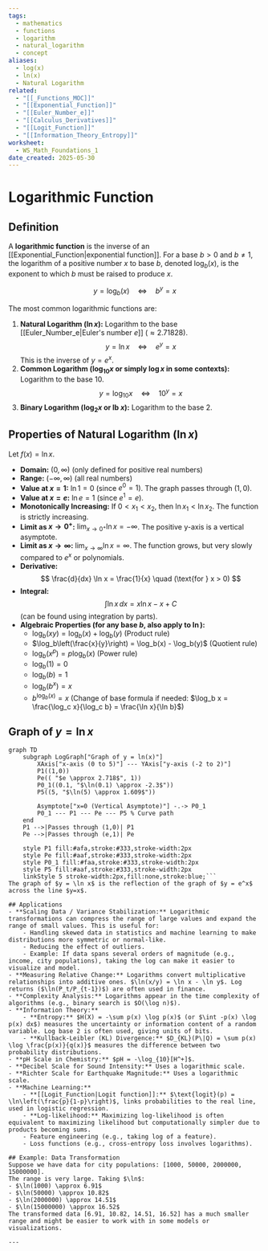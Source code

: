 ```yaml
---
tags:
  - mathematics
  - functions
  - logarithm
  - natural_logarithm
  - concept
aliases:
  - log(x)
  - ln(x)
  - Natural Logarithm
related:
  - "[[_Functions_MOC]]"
  - "[[Exponential_Function]]"
  - "[[Euler_Number_e]]"
  - "[[Calculus_Derivatives]]"
  - "[[Logit_Function]]"
  - "[[Information_Theory_Entropy]]"
worksheet:
  - WS_Math_Foundations_1
date_created: 2025-05-30
---
```

# Logarithmic Function

## Definition
A **logarithmic function** is the inverse of an [[Exponential_Function|exponential function]]. For a base $b > 0$ and $b \neq 1$, the logarithm of a positive number $x$ to base $b$, denoted $\log_b(x)$, is the exponent to which $b$ must be raised to produce $x$.

$$ y = \log_b(x) \quad \iff \quad b^y = x $$

The most common logarithmic functions are:
1.  **Natural Logarithm ($\ln x$):** Logarithm to the base [[Euler_Number_e|Euler's number $e$]] ($\approx 2.71828$).
    $$ y = \ln x \quad \iff \quad e^y = x $$
    This is the inverse of $y = e^x$.
2.  **Common Logarithm ($\log_{10} x$ or simply $\log x$ in some contexts):** Logarithm to the base 10.
    $$ y = \log_{10} x \quad \iff \quad 10^y = x $$
3.  **Binary Logarithm ($\log_2 x$ or $\text{lb } x$):** Logarithm to the base 2.

## Properties of Natural Logarithm ($\ln x$)
Let $f(x) = \ln x$.
- **Domain:** $(0, \infty)$ (only defined for positive real numbers)
- **Range:** $(-\infty, \infty)$ (all real numbers)
- **Value at $x=1$:** $\ln 1 = 0$ (since $e^0 = 1$). The graph passes through $(1,0)$.
- **Value at $x=e$:** $\ln e = 1$ (since $e^1 = e$).
- **Monotonically Increasing:** If $0 < x_1 < x_2$, then $\ln x_1 < \ln x_2$. The function is strictly increasing.
- **Limit as $x \to 0^+$:** $\lim_{x \to 0^+} \ln x = -\infty$. The positive y-axis is a vertical asymptote.
- **Limit as $x \to \infty$:** $\lim_{x \to \infty} \ln x = \infty$. The function grows, but very slowly compared to $e^x$ or polynomials.
- **Derivative:**
  $$ \frac{d}{dx} \ln x = \frac{1}{x} \quad (\text{for } x > 0) $$
- **Integral:**
  $$ \int \ln x \,dx = x \ln x - x + C $$ (can be found using integration by parts).
- **Algebraic Properties (for any base $b$, also apply to $\ln$):**
    - $\log_b(xy) = \log_b(x) + \log_b(y)$ (Product rule)
    - $\log_b\left(\frac{x}{y}\right) = \log_b(x) - \log_b(y)$ (Quotient rule)
    - $\log_b(x^p) = p \log_b(x)$ (Power rule)
    - $\log_b(1) = 0$
    - $\log_b(b) = 1$
    - $\log_b(b^x) = x$
    - $b^{\log_b(x)} = x$ (Change of base formula if needed: $\log_b x = \frac{\log_c x}{\log_c b} = \frac{\ln x}{\ln b}$)

## Graph of $y = \ln x$

```mermaid
graph TD
    subgraph LogGraph["Graph of y = ln(x)"]
        XAxis["x-axis (0 to 5)"] --- YAxis["y-axis (-2 to 2)"]
        P1((1,0))
        Pe(( "$e \approx 2.718$", 1))
        P0_1((0.1, "$\ln(0.1) \approx -2.3$"))
        P5((5, "$\ln(5) \approx 1.609$"))
        
        Asymptote["x=0 (Vertical Asymptote)"] -.-> P0_1
        P0_1 --- P1 --- Pe --- P5 % Curve path
    end
    P1 -->|Passes through (1,0)| P1
    Pe -->|Passes through (e,1)| Pe
    
    style P1 fill:#afa,stroke:#333,stroke-width:2px
    style Pe fill:#aaf,stroke:#333,stroke-width:2px
    style P0_1 fill:#faa,stroke:#333,stroke-width:2px
    style P5 fill:#aaf,stroke:#333,stroke-width:2px
    linkStyle 5 stroke-width:2px,fill:none,stroke:blue;```
The graph of $y = \ln x$ is the reflection of the graph of $y = e^x$ across the line $y=x$.

## Applications
- **Scaling Data / Variance Stabilization:** Logarithmic transformations can compress the range of large values and expand the range of small values. This is useful for:
    - Handling skewed data in statistics and machine learning to make distributions more symmetric or normal-like.
    - Reducing the effect of outliers.
    - Example: If data spans several orders of magnitude (e.g., income, city populations), taking the log can make it easier to visualize and model.
- **Measuring Relative Change:** Logarithms convert multiplicative relationships into additive ones. $\ln(x/y) = \ln x - \ln y$. Log returns ($\ln(P_t/P_{t-1})$) are often used in finance.
- **Complexity Analysis:** Logarithms appear in the time complexity of algorithms (e.g., binary search is $O(\log n)$).
- **Information Theory:**
    - **Entropy:** $H(X) = -\sum p(x) \log p(x)$ (or $\int -p(x) \log p(x) dx$) measures the uncertainty or information content of a random variable. Log base 2 is often used, giving units of bits.
    - **Kullback-Leibler (KL) Divergence:** $D_{KL}(P\|Q) = \sum p(x) \log \frac{p(x)}{q(x)}$ measures the difference between two probability distributions.
- **pH Scale in Chemistry:** $pH = -\log_{10}[H^+]$.
- **Decibel Scale for Sound Intensity:** Uses a logarithmic scale.
- **Richter Scale for Earthquake Magnitude:** Uses a logarithmic scale.
- **Machine Learning:**
    - **[[Logit_Function|Logit function]]:** $\text{logit}(p) = \ln\left(\frac{p}{1-p}\right)$, links probabilities to the real line, used in logistic regression.
    - **Log-likelihood:** Maximizing log-likelihood is often equivalent to maximizing likelihood but computationally simpler due to products becoming sums.
    - Feature engineering (e.g., taking log of a feature).
    - Loss functions (e.g., cross-entropy loss involves logarithms).

## Example: Data Transformation
Suppose we have data for city populations: [1000, 50000, 2000000, 15000000].
The range is very large. Taking $\ln$:
- $\ln(1000) \approx 6.91$
- $\ln(50000) \approx 10.82$
- $\ln(2000000) \approx 14.51$
- $\ln(15000000) \approx 16.52$
The transformed data [6.91, 10.82, 14.51, 16.52] has a much smaller range and might be easier to work with in some models or visualizations.

---